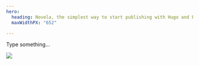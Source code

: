 ```yaml
---
hero:
  heading: Novela, the simplest way to start publishing with Hugo and Forestry.
  maxWidthPX: "652"

---
```

Type something...

![](/images/resources-1400x642.jpg)
